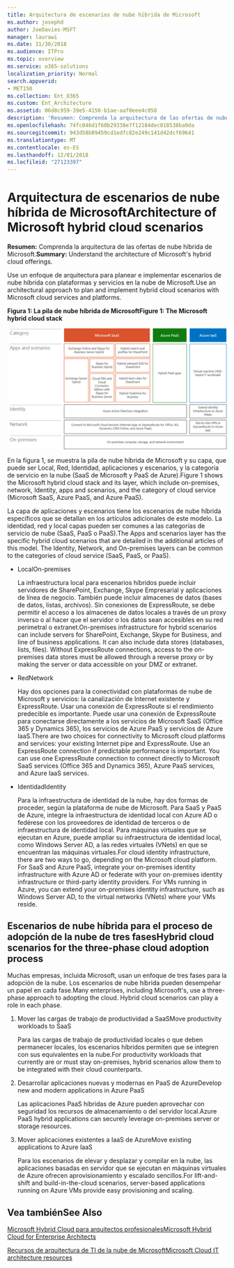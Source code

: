 ```yaml
---
title: Arquitectura de escenarios de nube híbrida de Microsoft
ms.author: josephd
author: JoeDavies-MSFT
manager: laurawi
ms.date: 11/30/2018
ms.audience: ITPro
ms.topic: overview
ms.service: o365-solutions
localization_priority: Normal
search.appverid:
- MET150
ms.collection: Ent_O365
ms.custom: Ent_Architecture
ms.assetid: 06d8c959-39e5-4150-b1ae-aaf0eee4c058
description: 'Resumen: Comprenda la arquitectura de las ofertas de nube híbrida de Microsoft.'
ms.openlocfilehash: 74fc046d1f60b29338e7f12184dec018538ba9da
ms.sourcegitcommit: 943d58b89459cd1edfc82e249c141d42dcf69641
ms.translationtype: MT
ms.contentlocale: es-ES
ms.lasthandoff: 12/01/2018
ms.locfileid: "27123397"
---
```

# <a name="architecture-of-microsoft-hybrid-cloud-scenarios"></a><span data-ttu-id="ce465-103">Arquitectura de escenarios de nube híbrida de Microsoft</span><span class="sxs-lookup"><span data-stu-id="ce465-103">Architecture of Microsoft hybrid cloud scenarios</span></span>

 <span data-ttu-id="ce465-104">**Resumen:** Comprenda la arquitectura de las ofertas de nube híbrida de Microsoft.</span><span class="sxs-lookup"><span data-stu-id="ce465-104">**Summary:** Understand the architecture of Microsoft's hybrid cloud offerings.</span></span>
  
<span data-ttu-id="ce465-105">Use un enfoque de arquitectura para planear e implementar escenarios de nube híbrida con plataformas y servicios en la nube de Microsoft.</span><span class="sxs-lookup"><span data-stu-id="ce465-105">Use an architectural approach to plan and implement hybrid cloud scenarios with Microsoft cloud services and platforms.</span></span>
  
<span data-ttu-id="ce465-106">**Figura 1: La pila de nube híbrida de Microsoft**</span><span class="sxs-lookup"><span data-stu-id="ce465-106">**Figure 1: The Microsoft hybrid cloud stack**</span></span>

![La pila de nube híbrida de Microsoft](media/Hybrid-Poster/Hybrid-Cloud-Stack.png)
  
<span data-ttu-id="ce465-108">En la figura 1, se muestra la pila de nube híbrida de Microsoft y su capa, que puede ser Local, Red, Identidad, aplicaciones y escenarios, y la categoría de servicio en la nube (SaaS de Microsoft y PaaS de Azure).</span><span class="sxs-lookup"><span data-stu-id="ce465-108">Figure 1 shows the Microsoft hybrid cloud stack and its layer, which include on-premises, network, Identity, apps and scenarios, and the category of cloud service (Microsoft SaaS, Azure PaaS, and Azure PaaS).</span></span>
  
<span data-ttu-id="ce465-p101">La capa de aplicaciones y escenarios tiene los escenarios de nube híbrida específicos que se detallan en los artículos adicionales de este modelo. La identidad, red y local capas pueden ser comunes a las categorías de servicio de nube (SaaS, PaaS o PaaS).</span><span class="sxs-lookup"><span data-stu-id="ce465-p101">The Apps and scenarios layer has the specific hybrid cloud scenarios that are detailed in the additional articles of this model. The Identity, Network, and On-premises layers can be common to the categories of cloud service (SaaS, PaaS, or PaaS).</span></span>
  
- <span data-ttu-id="ce465-111">Local</span><span class="sxs-lookup"><span data-stu-id="ce465-111">On-premises</span></span>
    
    <span data-ttu-id="ce465-p102">La infraestructura local para escenarios híbridos puede incluir servidores de SharePoint, Exchange, Skype Empresarial y aplicaciones de línea de negocio. También puede incluir almacenes de datos (bases de datos, listas, archivos). Sin conexiones de ExpressRoute, se debe permitir el acceso a los almacenes de datos locales a través de un proxy inverso o al hacer que el servidor o los datos sean accesibles en su red perimetral o extranet.</span><span class="sxs-lookup"><span data-stu-id="ce465-p102">On-premises infrastructure for hybrid scenarios can include servers for SharePoint, Exchange, Skype for Business, and line of business applications. It can also include data stores (databases, lists, files). Without ExpressRoute connections, access to the on-premises data stores must be allowed through a reverse proxy or by making the server or data accessible on your DMZ or extranet.</span></span>
    
- <span data-ttu-id="ce465-115">Red</span><span class="sxs-lookup"><span data-stu-id="ce465-115">Network</span></span>
    
    <span data-ttu-id="ce465-p103">Hay dos opciones para la conectividad con plataformas de nube de Microsoft y servicios: la canalización de Internet existente y ExpressRoute. Usar una conexión de ExpressRoute si el rendimiento predecible es importante. Puede usar una conexión de ExpressRoute para conectarse directamente a los servicios de Microsoft SaaS (Office 365 y Dynamics 365), los servicios de Azure PaaS y servicios de Azure IaaS.</span><span class="sxs-lookup"><span data-stu-id="ce465-p103">There are two choices for connectivity to Microsoft cloud platforms and services: your existing Internet pipe and ExpressRoute. Use an ExpressRoute connection if predictable performance is important. You can use one ExpressRoute connection to connect directly to Microsoft SaaS services (Office 365 and Dynamics 365), Azure PaaS services, and Azure IaaS services.</span></span>
    
- <span data-ttu-id="ce465-119">Identidad</span><span class="sxs-lookup"><span data-stu-id="ce465-119">Identity</span></span>
    
    <span data-ttu-id="ce465-p104">Para la infraestructura de identidad de la nube, hay dos formas de proceder, según la plataforma de nube de Microsoft. Para SaaS y PaaS de Azure, integre la infraestructura de identidad local con Azure AD o fedérese con los proveedores de identidad de terceros o de infraestructura de identidad local. Para máquinas virtuales que se ejecutan en Azure, puede ampliar su infraestructura de identidad local, como Windows Server AD, a las redes virtuales (VNets) en que se encuentran las máquinas virtuales.</span><span class="sxs-lookup"><span data-stu-id="ce465-p104">For cloud identity infrastructure, there are two ways to go, depending on the Microsoft cloud platform. For SaaS and Azure PaaS, integrate your on-premises identity infrastructure with Azure AD or federate with your on-premises identity infrastructure or third-party identity providers. For VMs running in Azure, you can extend your on-premises identity infrastructure, such as Windows Server AD, to the virtual networks (VNets) where your VMs reside.</span></span>
    
## <a name="hybrid-cloud-scenarios-for-the-three-phase-cloud-adoption-process"></a><span data-ttu-id="ce465-123">Escenarios de nube híbrida para el proceso de adopción de la nube de tres fases</span><span class="sxs-lookup"><span data-stu-id="ce465-123">Hybrid cloud scenarios for the three-phase cloud adoption process</span></span>

<span data-ttu-id="ce465-p105">Muchas empresas, incluida Microsoft, usan un enfoque de tres fases para la adopción de la nube. Los escenarios de nube híbrida pueden desempeñar un papel en cada fase.</span><span class="sxs-lookup"><span data-stu-id="ce465-p105">Many enterprises, including Microsoft's, use a three-phase approach to adopting the cloud. Hybrid cloud scenarios can play a role in each phase.</span></span>
  
1. <span data-ttu-id="ce465-126">Mover las cargas de trabajo de productividad a SaaS</span><span class="sxs-lookup"><span data-stu-id="ce465-126">Move productivity workloads to SaaS</span></span>
    
    <span data-ttu-id="ce465-127">Para las cargas de trabajo de productividad locales o que deben permanecer locales, los escenarios híbridos permiten que se integren con sus equivalentes en la nube.</span><span class="sxs-lookup"><span data-stu-id="ce465-127">For productivity workloads that currently are or must stay on-premises, hybrid scenarios allow them to be integrated with their cloud counterparts.</span></span>
    
2. <span data-ttu-id="ce465-128">Desarrollar aplicaciones nuevas y modernas en PaaS de Azure</span><span class="sxs-lookup"><span data-stu-id="ce465-128">Develop new and modern applications in Azure PaaS</span></span>
    
    <span data-ttu-id="ce465-129">Las aplicaciones PaaS híbridas de Azure pueden aprovechar con seguridad los recursos de almacenamiento o del servidor local.</span><span class="sxs-lookup"><span data-stu-id="ce465-129">Azure PaaS hybrid applications can securely leverage on-premises server or storage resources.</span></span>
    
3. <span data-ttu-id="ce465-130">Mover aplicaciones existentes a IaaS de Azure</span><span class="sxs-lookup"><span data-stu-id="ce465-130">Move existing applications to Azure IaaS</span></span>
    
    <span data-ttu-id="ce465-131">Para los escenarios de elevar y desplazar y compilar en la nube, las aplicaciones basadas en servidor que se ejecutan en máquinas virtuales de Azure ofrecen aprovisionamiento y escalado sencillos.</span><span class="sxs-lookup"><span data-stu-id="ce465-131">For lift-and-shift and build-in-the-cloud scenarios, server-based applications running on Azure VMs provide easy provisioning and scaling.</span></span>
    
## <a name="see-also"></a><span data-ttu-id="ce465-132">Vea también</span><span class="sxs-lookup"><span data-stu-id="ce465-132">See Also</span></span>

[<span data-ttu-id="ce465-133">Microsoft Hybrid Cloud para arquitectos profesionales</span><span class="sxs-lookup"><span data-stu-id="ce465-133">Microsoft Hybrid Cloud for Enterprise Architects</span></span>](microsoft-hybrid-cloud-for-enterprise-architects.md)
  
[<span data-ttu-id="ce465-134">Recursos de arquitectura de TI de la nube de Microsoft</span><span class="sxs-lookup"><span data-stu-id="ce465-134">Microsoft Cloud IT architecture resources</span></span>](microsoft-cloud-it-architecture-resources.md)

